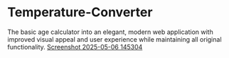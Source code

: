 # Temperature-Converter
The basic age calculator into an elegant, modern web application with improved visual appeal and user experience while maintaining all original functionality.
[Screenshot 2025-05-06 145304](https://github.com/user-attachments/assets/026a29c0-8b4e-4ebe-84d0-3e7e18fbe0d4)
